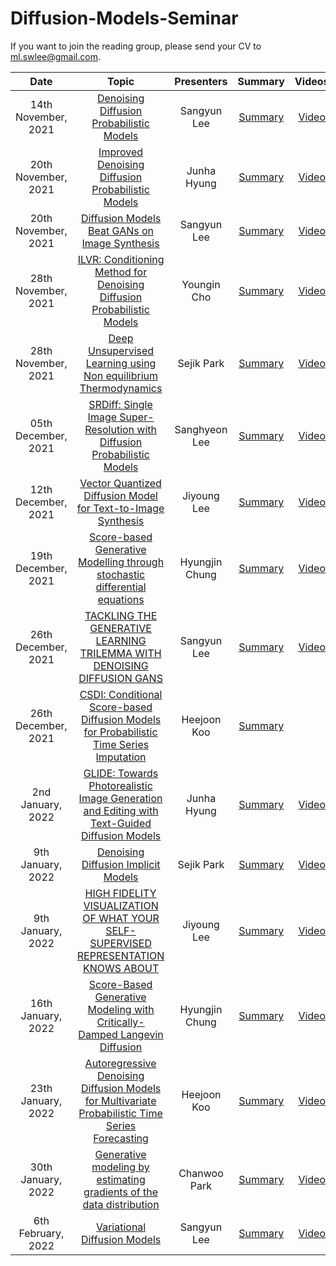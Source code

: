 # Diffusion-Models-Seminar

If you want to join the reading group, please send your CV to ml.swlee@gmail.com.



|       Date       | Topic | Presenters | Summary | Videos |
|:----------------:|:----------------------------------------:|:----------:|:------:|:------:
| 14th November, 2021 | [Denoising Diffusion Probabilistic Models](https://arxiv.org/abs/2006.11239) | Sangyun Lee | [Summary](https://sang-yun-lee.notion.site/Denoising-Diffusion-Probabilistic-Models-ade353a9abaa41d98c3ae2c18b52c129) | [Video](https://youtu.be/sNkVRr56MtI)
| 20th November, 2021 | [Improved Denoising Diffusion Probabilistic Models](https://arxiv.org/abs/2102.09672) | Junha Hyung | [Summary](https://sang-yun-lee.notion.site/Improved-Denoising-Diffusion-Probabilistic-Models-efa847335aef4163bfd3ee96c176f659) | [Video](https://youtu.be/8dchQOqvrCE)
| 20th November, 2021 | [Diffusion Models Beat GANs on Image Synthesis](https://arxiv.org/abs/2105.05233) | Sangyun Lee | [Summary](https://sang-yun-lee.notion.site/Diffusion-Models-Beat-GANs-on-Image-Synthesis-eb1f3826618d42e89d92e489c39f1371) | [Video](https://youtu.be/bSqA2AIaHy8)
| 28th November, 2021 | [ILVR: Conditioning Method for Denoising Diffusion Probabilistic Models](https://arxiv.org/abs/2108.02938) | Youngin Cho | [Summary](https://sang-yun-lee.notion.site/ILVR-Conditioning-Method-for-Denoising-Diffusion-Probabilistic-Models-06e9b5aa7644448e931161351cb21cd8) | [Video](https://youtu.be/NKdueTNOrR0)
| 28th November, 2021 | [Deep Unsupervised Learning using Non equilibrium Thermodynamics](https://arxiv.org/abs/1503.03585) | Sejik Park | [Summary](https://sang-yun-lee.notion.site/Deep-Unsupervised-Learning-using-Non-equilibrium-Thermodynamics-6492cd4a916049569efb837d842c47f4) | [Video](https://youtu.be/Nr0j8ObDB7w)
| 05th December, 2021 | [SRDiff: Single Image Super-Resolution with Diffusion Probabilistic Models](https://arxiv.org/abs/2104.14951) | Sanghyeon Lee | [Summary](https://sang-yun-lee.notion.site/SRDiff-Single-Image-Super-Resolution-with-Diffusion-Probabilistic-Models-c00b88ebc2d4412a8a2b3a2801eaaadc) | [Video](https://youtu.be/Yuz5YyGa2iI)
| 12th December, 2021 | [Vector Quantized Diffusion Model for Text-to-Image Synthesis](https://arxiv.org/abs/2111.14822) | Jiyoung Lee | [Summary](https://sang-yun-lee.notion.site/Vector-Quantized-Diffusion-Model-for-Text-to-Image-Synthesis-7b9ebb43f14242c887af47b8a9b9b268) | [Video](https://youtu.be/LNvgRgyBs0M)
| 19th December, 2021 | [Score-based Generative Modelling through stochastic differential equations](https://arxiv.org/abs/2011.13456) | Hyungjin Chung | [Summary](https://sang-yun-lee.notion.site/Score-based-Generative-Modelling-through-stochastic-differential-equations-59ce3235b479415a82d79dc7e644285b) | [Video](https://youtu.be/yqF1IkdCQ4Y)
| 26th December, 2021 | [TACKLING THE GENERATIVE LEARNING TRILEMMA WITH DENOISING DIFFUSION GANS](https://arxiv.org/abs/2112.07804) | Sangyun Lee | [Summary](https://sang-yun-lee.notion.site/TACKLING-THE-GENERATIVE-LEARNING-TRILEMMA-WITH-DENOISING-DIFFUSION-GANS-cca24f847e4c4d57abfaee49f37cbbaa) | [Video](https://youtu.be/sta4xSVOI4E)
| 26th December, 2021 | [CSDI: Conditional Score-based Diffusion Models for Probabilistic Time Series Imputation](https://arxiv.org/abs/2107.03502) | Heejoon Koo | [Summary](https://sang-yun-lee.notion.site/CSDI-Conditional-Score-based-Diffusion-Models-for-Probabilistic-Time-Series-Imputation-ef04e8ffcc024b389d652f6b1972f667) 
| 2nd January, 2022 | [GLIDE: Towards Photorealistic Image Generation and Editing with Text-Guided Diffusion Models](https://arxiv.org/abs/2112.10741) | Junha Hyung | [Summary](https://sang-yun-lee.notion.site/GLIDE-Towards-Photorealistic-Image-Generation-and-Editing-with-Text-Guided-Diffusion-Models-86036ea0bc344cd596a128f2de3fb9bb) | [Video](https://youtu.be/UefLZLbxM4g)
| 9th January, 2022 | [Denoising Diffusion Implicit Models](https://arxiv.org/abs/2010.02502) | Sejik Park | [Summary](https://www.notion.so/sang-yun-lee/Denoising-Diffusion-Implicit-Models-6cd7d42f65134996817594ffbce35488) | [Video](https://youtu.be/kGgO1ZPddwg)
| 9th January, 2022 | [HIGH FIDELITY VISUALIZATION OF WHAT YOUR SELF-SUPERVISED REPRESENTATION KNOWS ABOUT](https://arxiv.org/abs/2112.09164) | Jiyoung Lee | [Summary](https://www.notion.so/sang-yun-lee/HIGH-FIDELITY-VISUALIZATION-OF-WHAT-YOUR-SELF-SUPERVISED-REPRESENTATION-KNOWS-ABOUT-a9e7410a1c6f46a6850fcb8c08788ed7) | [Video](https://youtu.be/AOWs9Hb8r18)
| 16th January, 2022 | [Score-Based Generative Modeling with Critically-Damped Langevin Diffusion](https://arxiv.org/abs/2112.07068) | Hyungjin Chung | [Summary](https://sang-yun-lee.notion.site/Score-Based-Generative-Modeling-with-Critically-Damped-Langevin-Diffusion-1fb77e7099b94520a36d5b4372595b98) | [Video](https://youtu.be/_sGj5_8d3MY)
| 23th January, 2022 | [Autoregressive Denoising Diffusion Models for Multivariate Probabilistic Time Series Forecasting](https://arxiv.org/abs/2101.12072) | Heejoon Koo  | [Summary](https://sang-yun-lee.notion.site/Autoregressive-Denoising-Diffusion-Models-for-Multivariate-Probabilistic-Time-Series-Forecasting-IC-ee13c933c870476bbab3c975721e81ba) | [Video](https://youtu.be/KrKMErU4gRI)
| 30th January, 2022 | [Generative modeling by estimating gradients of the data distribution](https://arxiv.org/abs/1907.05600) | Chanwoo Park  | [Summary](https://www.notion.so/sang-yun-lee/Generative-modeling-by-estimating-gradients-of-the-data-distribution-cf9f8f0cba134c3f95c4dbf42e37e59a) | [Video](https://youtu.be/N2cSb9aW9aU)
| 6th February, 2022 | [Variational Diffusion Models](https://arxiv.org/abs/2107.00630) | Sangyun Lee | [Summary](https://www.notion.so/sang-yun-lee/Variational-Diffusion-Models-f72d9cb1a2004a9088470c95cdc929e3) | [Video](https://youtu.be/yR81b3UxgaI)





